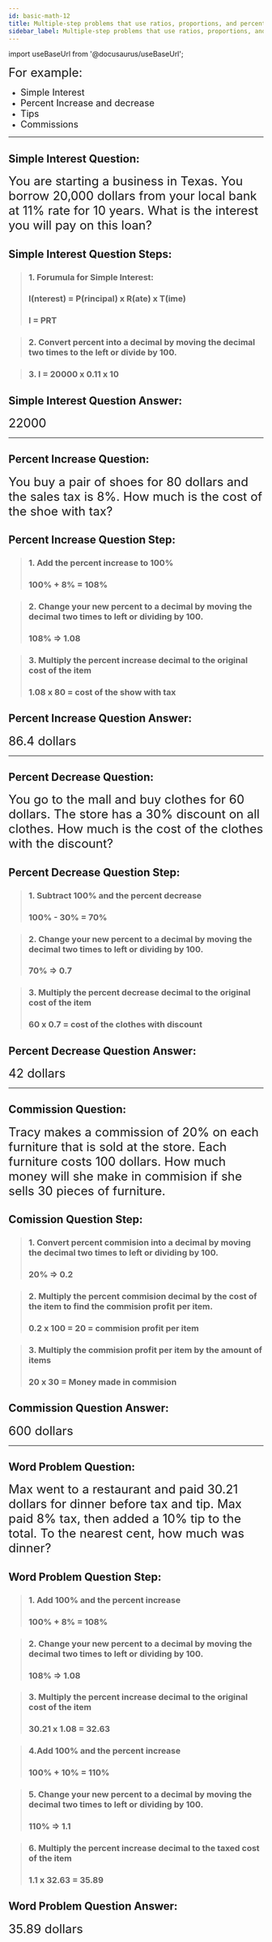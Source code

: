 ```yaml
---
id: basic-math-12
title: Multiple-step problems that use ratios, proportions, and percents
sidebar_label: Multiple-step problems that use ratios, proportions, and percents
---
```


import useBaseUrl from '@docusaurus/useBaseUrl';

<font size="5">For example:</font>

- <font size="4">Simple Interest</font>
- <font size="4">Percent Increase and decrease</font>
- <font size="4">Tips</font>
- <font size="4">Commissions</font>

---

## Simple Interest Question:

<font size="5">You are starting a business in Texas. You borrow 20,000 dollars from your local bank at 11% rate for 10 years. What is the interest you will pay on this loan? </font>

## Simple Interest Question Steps:

> ### 1. Forumula for Simple Interest:
>
> ### I(nterest) = P(rincipal) x R(ate) x T(ime)
>
> ### I = PRT

> ### 2. Convert percent into a decimal by moving the decimal two times to the left or divide by 100.

> ### 3. I = 20000 x 0.11 x 10

## Simple Interest Question Answer:

<font size="5">22000</font>

---

## Percent Increase Question:

<font size="5">You buy a pair of shoes for 80 dollars and the sales tax is 8%. How much is the cost of the shoe with tax? </font>

## Percent Increase Question Step:

> ### 1. Add the percent increase to 100%
>
> ### 100% + 8% = 108%

> ### 2. Change your new percent to a decimal by moving the decimal two times to left or dividing by 100.
>
> ### 108% => 1.08

> ### 3. Multiply the percent increase decimal to the original cost of the item
>
> ### 1.08 x 80 = cost of the show with tax

## Percent Increase Question Answer:

<font size="5">86.4 dollars</font>

---

## Percent Decrease Question:

<font size="5">You go to the mall and buy clothes for 60 dollars. The store has a 30% discount on all clothes. How much is the cost of the clothes with the discount? </font>

## Percent Decrease Question Step:

> ### 1. Subtract 100% and the percent decrease
>
> ### 100% - 30% = 70%

> ### 2. Change your new percent to a decimal by moving the decimal two times to left or dividing by 100.
>
> ### 70% => 0.7

> ### 3. Multiply the percent decrease decimal to the original cost of the item
>
> ### 60 x 0.7 = cost of the clothes with discount

## Percent Decrease Question Answer:

<font size="5">42 dollars</font>

---

## Commission Question:

<font size="5">Tracy makes a commission of 20% on each furniture that is sold at the store. Each furniture costs 100 dollars. How much money will she make in commision if she sells 30 pieces of furniture. </font>

## Comission Question Step:

> ### 1. Convert percent commision into a decimal by moving the decimal two times to left or dividing by 100.
>
> ### 20% => 0.2

> ### 2. Multiply the percent commision decimal by the cost of the item to find the commision profit per item.
>
> ### 0.2 x 100 = 20 = commision profit per item

> ### 3. Multiply the commision profit per item by the amount of items
>
> ### 20 x 30 = Money made in commision

## Commission Question Answer:

<font size="5">600 dollars</font>

---

## Word Problem Question:

<font size="5">Max went to a restaurant and paid 30.21 dollars for dinner before tax and tip. Max paid 8% tax, then added a 10% tip to the total. To the nearest cent, how much was dinner? </font>

## Word Problem Question Step:

> ### 1. Add 100% and the percent increase
>
> ### 100% + 8% = 108%

> ### 2. Change your new percent to a decimal by moving the decimal two times to left or dividing by 100.
>
> ### 108% => 1.08

> ### 3. Multiply the percent increase decimal to the original cost of the item
>
> ### 30.21 x 1.08 = 32.63

> ### 4.Add 100% and the percent increase
>
> ### 100% + 10% = 110%

> ### 5. Change your new percent to a decimal by moving the decimal two times to left or dividing by 100.
>
> ### 110% => 1.1

> ### 6. Multiply the percent increase decimal to the taxed cost of the item
>
> ### 1.1 x 32.63 = 35.89

## Word Problem Question Answer:

<font size="5">35.89 dollars</font>
